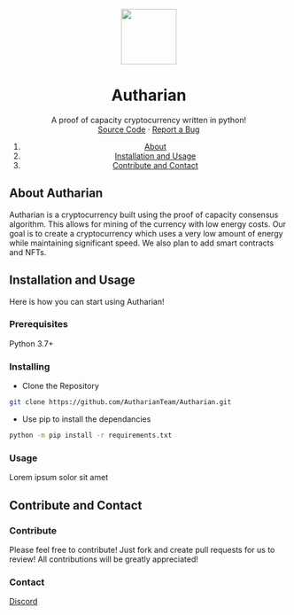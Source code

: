 <p align="center">
  <img src="https://i.ibb.co/XXMtgMy/autharian-logo-256.png" height="100" width="100">
</p>

<h1 align="center">Autharian</h1>

<p align="center">
    A proof of capacity cryptocurrency written in python!
    <br />
    <a href="https://github.com/ZirCoinDevs/ZirCoin">Source Code</a>
    ·
    <a href="https://github.com/ZirCoinDevs/ZirCoin/issues">Report a Bug</a>
</p>

<ol>
  <li align="center"><a align="center" href="#">About</a></li>
  <li align="center"><a align="center" href="#">Installation and Usage</a></li>
  <li align="center"><a align="center" href="#">Contribute and Contact</a></li>
</ol>

<h2>About Autharian</h2>

Autharian is a cryptocurrency built using the proof of capacity consensus algorithm. This allows for mining of the currency with low energy costs. Our goal is to create a cryptocurrency which uses a very low amount of energy while maintaining significant speed. We also plan to add smart contracts and NFTs.

<h2>Installation and Usage</h2>

Here is how you can start using Autharian!

<h3>Prerequisites</h3>

Python 3.7+

<h3>Installing</h3>

- Clone the Repository

```sh
git clone https://github.com/AutharianTeam/Autharian.git
```

- Use pip to install the dependancies

```sh
python -m pip install -r requirements.txt
```

<h3>Usage</h3>

Lorem ipsum solor sit amet

<h2>Contribute and Contact</h2>

<h3>Contribute</h3>

Please feel free to contribute! Just fork and create pull requests for us to review! All contributions will be greatly appreciated!

<h3>Contact</h3>

[Discord](https://discord.gg/d9tjEUnm58)

